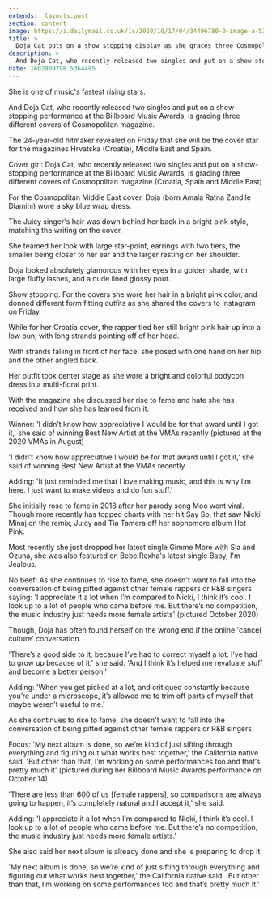 ```yaml
--- 
extends: _layouts.post 
section: content 
image: https://i.dailymail.co.uk/1s/2020/10/17/04/34496780-0-image-a-53_1602905087613.jpg 
title: > 
  Doja Cat puts on a show stopping display as she graces three Cosmopolitan Middle East covers 
description: > 
  And Doja Cat, who recently released two singles and put on a show-stopping performance at the Billboard Music Awards, is gracing three different covers of Cosmopolitan magazine.The 24-year-old hitmaker revealed on Friday that she will be the cover star for the magazines Hrvatska (Croatia), Middle East and Spain.Cover girl: Doja Cat, who recently released two singles and put on a show-stopping performance at the Billboard Music Awards, is gracing three different covers of Cosmopolitan magazine (Croatia, Spain and Middle East)For the Cosmopolitan Middle East cover, Doja (born Amala Ratna Zandile Dlamini) wore a sky blue wrap dress.The Juicy singer's hair was down behind her back in a bright pink style, matching the writing on the cover.Doja looked absolutely glamorous with her eyes in a golden shade, with large fluffy lashes, and a nude lined glossy pout. 
date: 1602909798.5364485 
--- 
```

She is one of music's fastest rising stars.

And Doja Cat, who recently released two singles and put on a show-stopping performance at the Billboard Music Awards, is gracing three different covers of Cosmopolitan magazine.

The 24-year-old hitmaker revealed on Friday that she will be the cover star for the magazines Hrvatska (Croatia), Middle East and Spain.

Cover girl: Doja Cat, who recently released two singles and put on a show-stopping performance at the Billboard Music Awards, is gracing three different covers of Cosmopolitan magazine (Croatia, Spain and Middle East)

For the Cosmopolitan Middle East cover, Doja (born Amala Ratna Zandile Dlamini) wore a sky blue wrap dress.

The Juicy singer's hair was down behind her back in a bright pink style, matching the writing on the cover.

She teamed her look with large star-point, earrings with two tiers, the smaller being closer to her ear and the larger resting on her shoulder.

Doja looked absolutely glamorous with her eyes in a golden shade, with large fluffy lashes, and a nude lined glossy pout.

Show stopping: For the covers she wore her hair in a bright pink color, and donned different form fitting outfits as she shared the covers to Instagram on Friday

While for her Croatia cover, the rapper tied her still bright pink hair up into a low bun, with long strands pointing off of her head.

With strands falling in front of her face, she posed with one hand on her hip and the other angled back.

Her outfit took center stage as she wore a bright and colorful bodycon dress in a multi-floral print.

With the magazine she discussed her rise to fame and hate she has received and how she has learned from it.

Winner: 'I didn’t know how appreciative I would be for that award until I got it,' she said of winning Best New Artist at the VMAs recently (pictured at the 2020 VMAs in August)

'I didn’t know how appreciative I would be for that award until I got it,' she said of winning Best New Artist at the VMAs recently.

Adding: 'It just reminded me that I love making music, and this is why I’m here. I just want to make videos and do fun stuff.'

She initially rose to fame in 2018 after her parody song Moo went viral. Though more recently has topped charts with her hit Say So, that saw Nicki Minaj on the remix, Juicy and Tia Tamera off her sophomore album Hot Pink.

Most recently she just dropped her latest single Gimme More with Sia and Ozuna, she was also featured on Bebe Rexha's latest single Baby, I'm Jealous.

No beef: As she continues to rise to fame, she doesn't want to fall into the conversation of being pitted against other female rappers or R&B singers saying: 'I appreciate it a lot when I’m compared to Nicki, I think it’s cool. I look up to a lot of people who came before me. But there’s no competition, the music industry just needs more female artists' (pictured October 2020)

Though, Doja has often found herself on the wrong end if the online 'cancel culture' conversation.

'There’s a good side to it, because I’ve had to correct myself a lot. I’ve had to grow up because of it,' she said. 'And I think it’s helped me revaluate stuff and become a better person.'

Adding: 'When you get picked at a lot, and critiqued constantly because you’re under a microscope, it’s allowed me to trim off parts of myself that maybe weren’t useful to me.'

As she continues to rise to fame, she doesn't want to fall into the conversation of being pitted against other female rappers or R&B singers.

Focus: 'My next album is done, so we’re kind of just sifting through everything and figuring out what works best together,' the California native said. 'But other than that, I’m working on some performances too and that’s pretty much it' (pictured during her Billboard Music Awards performance on October 14)

'There are less than 600 of us [female rappers], so comparisons are always going to happen, it’s completely natural and I accept it,' she said.

Adding: 'I appreciate it a lot when I’m compared to Nicki, I think it’s cool. I look up to a lot of people who came before me. But there’s no competition, the music industry just needs more female artists.'

She also said her next album is already done and she is preparing to drop it.

'My next album is done, so we’re kind of just sifting through everything and figuring out what works best together,' the California native said. 'But other than that, I’m working on some performances too and that’s pretty much it.'